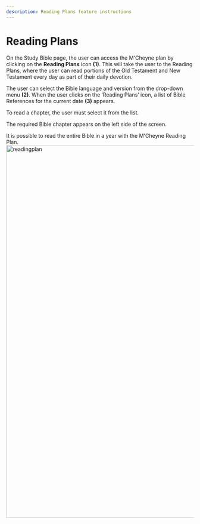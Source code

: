 ```yaml
---
description: Reading Plans feature instructions
---
```


# Reading Plans

On the Study Bible page, the user can access the M'Cheyne plan by clicking on the **Reading Plans** icon **(1)**. This will take the user to the Reading Plans, where the user can read portions of the Old Testament and New Testament every day as part of their daily devotion.

The user can select the Bible language and version from the drop-down menu **(2)**. When the user clicks on the ‘Reading Plans’ icon, a list of Bible References for the current date **(3)** appears.

To read a chapter, the user must select it from the list.

The required Bible chapter appears on the left side of the screen.

It is possible to read the entire Bible in a year with the M'Cheyne Reading Plan.
<img src="/img/assets/readingplan.png"  width="1000px" alt="readingplan"/>
